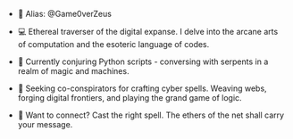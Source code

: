 - 👤 Alias: @Game0verZeus

- 💻 Ethereal traverser of the digital expanse. I delve into the arcane arts of computation and the esoteric language of codes.

- 🐍 Currently conjuring Python scripts - conversing with serpents in a realm of magic and machines.

- 🔮 Seeking co-conspirators for crafting cyber spells. Weaving webs, forging digital frontiers, and playing the grand game of logic.

- 📡 Want to connect? Cast the right spell. The ethers of the net shall carry your message.


